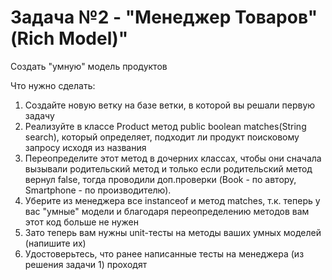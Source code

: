 # **Задача №2 - "Менеджер Товаров" (Rich Model)"**

Создать "умную" модель продуктов

Что нужно сделать:

1.    Создайте новую ветку на базе ветки, в которой вы решали первую задачу
2.    Реализуйте в классе Product метод public boolean matches(String search), который определяет, подходит ли продукт поисковому запросу исходя из названия
3.    Переопределите этот метод в дочерних классах, чтобы они сначала вызывали родительский метод и только если родительский метод вернул false, тогда проводили доп.проверки (Book - по автору, Smartphone - по производителю).
4.    Уберите из менеджера все instanceof и метод matches, т.к. теперь у вас "умные" модели и благодаря переопределению методов вам этот код больше не нужен
5.    Зато теперь вам нужны unit-тесты на методы ваших умных моделей (напишите их)
6.    Удостоверьтесь, что ранее написанные тесты на менеджера (из решения задачи 1) проходят

